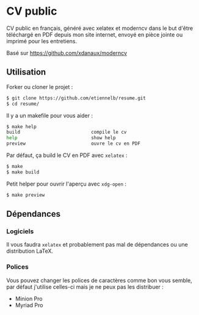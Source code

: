 # CV public

CV public en français, généré avec xelatex et moderncv dans le but d'être téléchargé en PDF depuis mon site internet, envoyé en pièce jointe ou imprimé pour les entretiens.

Basé sur https://github.com/xdanaux/moderncv

## Utilisation

Forker ou cloner le projet :
```bash
$ git clone https://github.com/etiennelb/resume.git
$ cd resume/
```

Il y a un makefile pour vous aider :

```bash
$ make help
build                          compile le cv
help                           show help
preview                        ouvre le cv en PDF
```
Par défaut, ça build le CV en PDF avec `xelatex` :

```bash
$ make 
$ make build
```

Petit helper pour ouvrir l'aperçu avec `xdg-open` :
```bash
$ make preview
```

## Dépendances

### Logiciels
Il vous faudra `xelatex` et probablement pas mal de dépendances ou une distribution LaTeX.

### Polices
Vous pouvez changer les polices de caractères comme bon vous semble, par défaut j'utilise celles-ci mais je ne peux pas les distribuer :
- Minion Pro
- Myriad Pro
